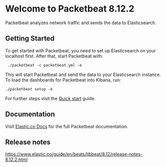 # Welcome to Packetbeat 8.12.2

Packetbeat analyzes network traffic and sends the data to Elasticsearch.

## Getting Started

To get started with Packetbeat, you need to set up Elasticsearch on
your localhost first. After that, start Packetbeat with:

     ./packetbeat -c packetbeat.yml -e

This will start Packetbeat and send the data to your Elasticsearch
instance. To load the dashboards for Packetbeat into Kibana, run:

    ./packetbeat setup -e

For further steps visit the
[Quick start](https://www.elastic.co/guide/en/beats/packetbeat/8.12/packetbeat-installation-configuration.html) guide.

## Documentation

Visit [Elastic.co Docs](https://www.elastic.co/guide/en/beats/packetbeat/8.12/index.html)
for the full Packetbeat documentation.

## Release notes

https://www.elastic.co/guide/en/beats/libbeat/8.12/release-notes-8.12.2.html
